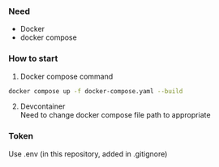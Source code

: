 ### Need
- Docker  
- docker compose  

### How to start
1. Docker compose command  

```bash  
docker compose up -f docker-compose.yaml --build
```

2. Devcontainer  
Need to change docker compose file path to appropriate

### Token
Use .env (in this repository, added in .gitignore)